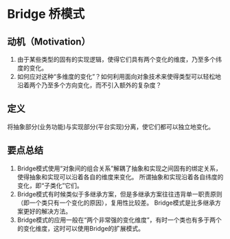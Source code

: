 # Bridge 桥模式

## 动机（Motivation）
1. 由于某些类型的固有的实现逻辑，使得它们具有两个变化的维度，乃至多个纬度的变化。
2. 如何应对这种“多维度的变化”？如何利用面向对象技术来使得类型可以轻松地沿着两个乃至多个方向变化，而不引入额外的复杂度？

## 定义
将抽象部分(业务功能)与实现部分(平台实现)分离，使它们都可以独立地变化。

## 要点总结
1. Bridge模式使用“对象间的组合关系”解耦了抽象和实现之间固有的绑定关系，使得抽象和实现可以沿着各自的维度来变化。
   所谓抽象和实现沿着各自纬度的变化，即“子类化”它们。
2. Bridge模式有时候类似于多继承方案，但是多继承方案往往违背单一职责原则（即一个类只有一个变化的原因），复用性比较差。
   Bridge模式是比多继承方案更好的解决方法。
3. Bridge模式的应用一般在“两个非常强的变化维度”，有时一个类也有多于两个的变化维度，这时可以使用Bridge的扩展模式。